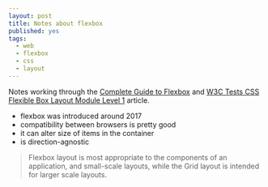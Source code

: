 ```yaml
---
layout: post
title: Notes about flexbox
published: yes
tags:
  - web
  - flexbox
  - css
  - layout
---
```

Notes working through the [Complete Guide to Flexbox][1] and [W3C Tests CSS Flexible Box Layout Module Level 1][2] article.

 - flexbox was introduced around 2017
 - compatibility between browsers is pretty good
 - it can alter size of items in the container
 - is direction-agnostic

> Flexbox layout is most appropriate to the components of an application, and small-scale layouts, while the Grid layout is intended for larger scale layouts.



[1]: https://css-tricks.com/snippets/css/a-guide-to-flexbox/
[2]: https://www.w3.org/TR/css-flexbox/